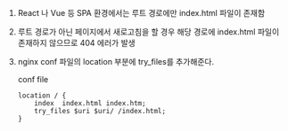 1. React 나 Vue 등 SPA 환경에서는 루트 경로에만 index.html 파일이 존재함

2. 루트 경로가 아닌 페이지에서 새로고침을 할 경우 해당 경로에 index.html 파일이 존재하지 않으므로 404 에러가 발생

3. nginx conf 파일의 location 부분에 try_files를 추가해준다.

    conf file

    ```
    location / {
        index  index.html index.htm;
        try_files $uri $uri/ /index.html;
    }
    ```
